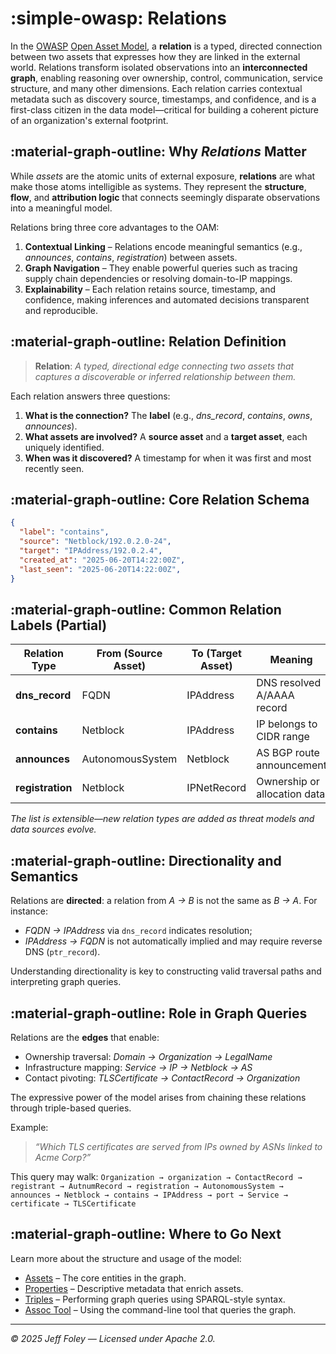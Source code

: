 # :simple-owasp: Relations

In the [OWASP](https://owasp.org) [Open Asset Model](https://github.com/owasp-amass/open-asset-model), a **relation** is a typed, directed connection between two assets that expresses how they are linked in the external world. Relations transform isolated observations into an **interconnected graph**, enabling reasoning over ownership, control, communication, service structure, and many other dimensions. Each relation carries contextual metadata such as discovery source, timestamps, and confidence, and is a first-class citizen in the data model—critical for building a coherent picture of an organization's external footprint.

## :material-graph-outline: Why *Relations* Matter

While *assets* are the atomic units of external exposure, **relations** are what make those atoms intelligible as systems. They represent the **structure**, **flow**, and **attribution logic** that connects seemingly disparate observations into a meaningful model.

Relations bring three core advantages to the OAM:

1. **Contextual Linking** – Relations encode meaningful semantics (e.g., *announces*, *contains*, *registration*) between assets.
2. **Graph Navigation** – They enable powerful queries such as tracing supply chain dependencies or resolving domain-to-IP mappings.
3. **Explainability** – Each relation retains source, timestamp, and confidence, making inferences and automated decisions transparent and reproducible.

## :material-graph-outline: Relation Definition

> **Relation**: *A typed, directional edge connecting two assets that captures a discoverable or inferred relationship between them.*

Each relation answers three questions:

1. **What is the connection?**
   The **label** (e.g., *dns_record*, *contains*, *owns*, *announces*).
2. **What assets are involved?**
   A **source asset** and a **target asset**, each uniquely identified.
3. **When was it discovered?**
   A timestamp for when it was first and most recently seen.

## :material-graph-outline: Core Relation Schema

```json
{
  "label": "contains",
  "source": "Netblock/192.0.2.0-24",
  "target": "IPAddress/192.0.2.4",
  "created_at": "2025-06-20T14:22:00Z",
  "last_seen": "2025-06-20T14:22:00Z",
}
```

## :material-graph-outline: Common Relation Labels (Partial)

| Relation Type        | From (Source Asset) | To (Target Asset)         | Meaning                      |
| -------------------- | ------------------- | ------------------------- | ---------------------------- |
| **dns_record**       | FQDN                | IPAddress                 | DNS resolved A/AAAA record   |
| **contains**         | Netblock            | IPAddress                 | IP belongs to CIDR range     |
| **announces**        | AutonomousSystem    | Netblock                  | AS BGP route announcement    |
| **registration**     | Netblock            | IPNetRecord               | Ownership or allocation data |

*The list is extensible—new relation types are added as threat models and data sources evolve.*

## :material-graph-outline: Directionality and Semantics

Relations are **directed**: a relation from *A → B* is not the same as *B → A*. For instance:

* *FQDN → IPAddress* via `dns_record` indicates resolution;
* *IPAddress → FQDN* is not automatically implied and may require reverse DNS (`ptr_record`).

Understanding directionality is key to constructing valid traversal paths and interpreting graph queries.

## :material-graph-outline: Role in Graph Queries

Relations are the **edges** that enable:

* Ownership traversal: *Domain → Organization → LegalName*
* Infrastructure mapping: *Service → IP → Netblock → AS*
* Contact pivoting: *TLSCertificate → ContactRecord → Organization*

The expressive power of the model arises from chaining these relations through triple-based queries.

Example:

> *“Which TLS certificates are served from IPs owned by ASNs linked to Acme Corp?”*

This query may walk:
`Organization → organization → ContactRecord → registrant → AutnumRecord → registration → AutonomousSystem → announces → Netblock → contains → IPAddress → port → Service → certificate → TLSCertificate`

## :material-graph-outline: Where to Go Next

Learn more about the structure and usage of the model:

- [Assets](../assets/index.md) – The core entities in the graph.
- [Properties](../properties/index.md) – Descriptive metadata that enrich assets.
- [Triples](../assetdb/triples.md) – Performing graph queries using SPARQL-style syntax.
- [Assoc Tool](../framework_tools/assoc.md) – Using the command-line tool that queries the graph.
---

*© 2025 Jeff Foley — Licensed under Apache 2.0.*